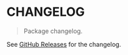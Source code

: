 # CHANGELOG

> Package changelog.

See [GitHub Releases](https://github.com/stdlib-js/array-base-resolve-setter/releases) for the changelog.